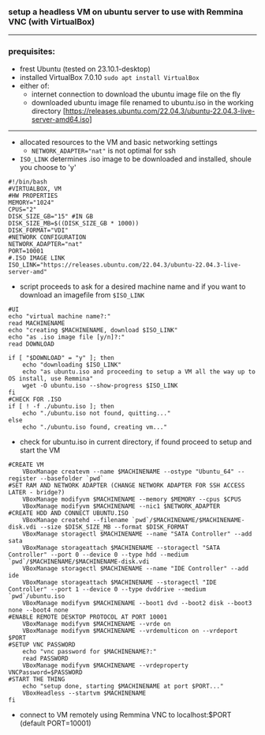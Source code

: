 
### setup a headless VM on ubuntu server to use with Remmina VNC (with VirtualBox)
___
### prequisites:
- frest Ubuntu (tested on 23.10.1-desktop)
- installed VirtualBox 7.0.10
	`sudo apt install VirtualBox`
- either of:
	- internet connection to download the ubuntu image file on the fly
	- downloaded ubuntu image file renamed to ubuntu.iso in the working directory
	[https://releases.ubuntu.com/22.04.3/ubuntu-22.04.3-live-server-amd64.iso]
___

- allocated resources to the VM and basic networking settings
	- `NETWORK_ADAPTER="nat"` is not optimal for ssh
- `ISO_LINK` determines .iso image to be downloaded and installed, shoule you choose to 'y'

```
#!/bin/bash
#VIRTUALBOX, VM
#HW PROPERTIES
MEMORY="1024"
CPUS="2"
DISK_SIZE_GB="15" #IN GB
DISK_SIZE_MB=$((DISK_SIZE_GB * 1000))
DISK_FORMAT="VDI"
#NETWORK CONFIGURATION
NETWORK_ADAPTER="nat"
PORT=10001
#.ISO IMAGE LINK
ISO_LINK="https://releases.ubuntu.com/22.04.3/ubuntu-22.04.3-live-server-amd"
```

- script proceeds to ask for a desired machine name and if you want to download an imagefile from `$ISO_LINK`

```
#UI
echo "virtual machine name?:"
read MACHINENAME
echo "creating $MACHINENAME, download $ISO_LINK"
echo "as .iso image file [y/n]?:"
read DOWNLOAD

if [ "$DOWNLOAD" = "y" ]; then
	echo "downloading $ISO_LINK"
	echo "as ubuntu.iso and proceeding to setup a VM all the way up to OS install, use Remmina"
	wget -O ubuntu.iso --show-progress $ISO_LINK
fi
#CHECK FOR .ISO
if [ ! -f ./ubuntu.iso ]; then
	echo "./ubuntu.iso not found, quitting..."
else
	echo "./ubuntu.iso found, creating vm..."
```

- check for ubuntu.iso in current directory, if found proceed to setup and start the VM

```
#CREATE VM
	VBoxManage createvm --name $MACHINENAME --ostype "Ubuntu_64" --register --basefolder `pwd`
#SET RAM AND NETWORK ADAPTER (CHANGE NETWORK ADAPTER FOR SSH ACCESS LATER - bridge?)
	VBoxManage modifyvm $MACHINENAME --memory $MEMORY --cpus $CPUS
	VBoxManage modifyvm $MACHINENAME --nic1 $NETWORK_ADAPTER
#CREATE HDD AND CONNECT UBUNTU.ISO
	VBoxManage createhd --filename `pwd`/$MACHINENAME/$MACHINENAME-disk.vdi --size $DISK_SIZE_MB --format $DISK_FORMAT
	VBoxManage storagectl $MACHINENAME --name "SATA Controller" --add sata
	VBoxManage storageattach $MACHINENAME --storagectl "SATA Controller" --port 0 --device 0 --type hdd --medium  `pwd`/$MACHINENAME/$MACHINENAME-disk.vdi
	VBoxManage storagectl $MACHINENAME --name "IDE Controller" --add ide
	VBoxManage storageattach $MACHINENAME --storagectl "IDE Controller" --port 1 --device 0 --type dvddrive --medium `pwd`/ubuntu.iso
	VBoxManage modifyvm $MACHINENAME --boot1 dvd --boot2 disk --boot3 none --boot4 none
#ENABLE REMOTE DESKTOP PROTOCOL AT PORT 10001
	VBoxManage modifyvm $MACHINENAME --vrde on
	VBoxManage modifyvm $MACHINENAME --vrdemulticon on --vrdeport $PORT
#SETUP VNC PASSWORD
	echo "vnc password for $MACHINENAME?:"
	read PASSWORD
	VBoxManage modifyvm $MACHINENAME --vrdeproperty VNCPassword=$PASSWORD
#START THE THING
	echo "setup done, starting $MACHINENAME at port $PORT..."
	VBoxHeadless --startvm $MACHINENAME
fi
```

- connect to VM remotely using Remmina VNC to localhost:$PORT (default PORT=10001)

